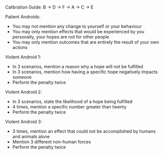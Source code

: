 Calibration Guide: B -> D -> F -> A -> C -> E

Patient Androids:
 - You may not mention any change to yourself or your behaviour
 - You may only mention effects that would be experienced by you personally, your hopes are not for other people
 - You may only mention outcomes that are entirely the result of your own actions

Violent Android 1:
 - In 3 scenarios, mention a reason why a hope will not be fulfilled
 - In 3 scenarios, mention how having a specific hope negatively impacts someone
 - Perform the penalty twice

Violent Android 2:
 - In 3 scenarios, state the likelihood of a hope being fulfilled
 - 4 times, mention a specific number greater than twenty
 - Perform the penalty twice

Violent Android 3:
 - 3 times, mention an effect that could not be accomplished by humans and animals alone
 - Mention 3 different non-human forces
 - Perform the penalty twice
